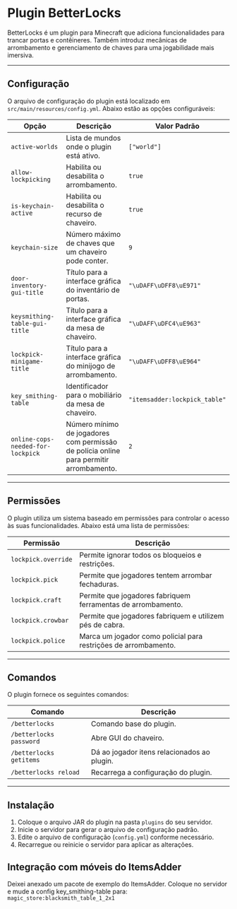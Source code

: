 # Plugin BetterLocks

BetterLocks é um plugin para Minecraft que adiciona funcionalidades para trancar portas e contêineres. Também introduz mecânicas de arrombamento e gerenciamento de chaves para uma jogabilidade mais imersiva.

---

## Configuração

O arquivo de configuração do plugin está localizado em `src/main/resources/config.yml`. Abaixo estão as opções configuráveis:

| Opção                          | Descrição                                                                 | Valor Padrão |
|--------------------------------|---------------------------------------------------------------------------|--------------|
| `active-worlds`                | Lista de mundos onde o plugin está ativo.                                | `["world"]`  |
| `allow-lockpicking`            | Habilita ou desabilita o arrombamento.                                   | `true`       |
| `is-keychain-active`           | Habilita ou desabilita o recurso de chaveiro.                            | `true`       |
| `keychain-size`                | Número máximo de chaves que um chaveiro pode conter.                     | `9`          |
| `door-inventory-gui-title`     | Título para a interface gráfica do inventário de portas.                 | `"\uDAFF\uDFF8\uE971"` |
| `keysmithing-table-gui-title`  | Título para a interface gráfica da mesa de chaveiro.                     | `"\uDAFF\uDFC4\uE963"` |
| `lockpick-minigame-title`      | Título para a interface gráfica do minijogo de arrombamento.             | `"\uDAFF\uDFF8\uE964"` |
| `key_smithing-table`           | Identificador para o mobiliário da mesa de chaveiro.                     | `"itemsadder:lockpick_table"` |
| `online-cops-needed-for-lockpick` | Número mínimo de jogadores com permissão de polícia online para permitir arrombamento. | `2` |

---

## Permissões

O plugin utiliza um sistema baseado em permissões para controlar o acesso às suas funcionalidades. Abaixo está uma lista de permissões:

| Permissão               | Descrição                                                                 |
|-------------------------|-------------------------------------------------------------------------|
| `lockpick.override`     | Permite ignorar todos os bloqueios e restrições.                       |
| `lockpick.pick`         | Permite que jogadores tentem arrombar fechaduras.                      |
| `lockpick.craft`        | Permite que jogadores fabriquem ferramentas de arrombamento.           |
| `lockpick.crowbar`      | Permite que jogadores fabriquem e utilizem pés de cabra.               |
| `lockpick.police`       | Marca um jogador como policial para restrições de arrombamento.        |

---

## Comandos

O plugin fornece os seguintes comandos:

| Comando                  | Descrição                                                                 |
|--------------------------|-------------------------------------------------------------------------|
| `/betterlocks`           | Comando base do plugin. |
| `/betterlocks password`  | Abre GUI do chaveiro. |
| `/betterlocks getitems`  | Dá ao jogador itens relacionados ao plugin. |
| `/betterlocks reload`    | Recarrega a configuração do plugin.                                     |

---

## Instalação

1. Coloque o arquivo JAR do plugin na pasta `plugins` do seu servidor.
2. Inicie o servidor para gerar o arquivo de configuração padrão.
3. Edite o arquivo de configuração (`config.yml`) conforme necessário.
4. Recarregue ou reinicie o servidor para aplicar as alterações.

## Integração com móveis do ItemsAdder

Deixei anexado um pacote de exemplo do ItemsAdder.
Coloque no servidor e mude a config key_smithing-table para: `magic_store:blacksmith_table_1_2x1`

